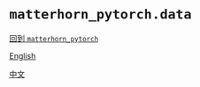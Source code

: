 # `matterhorn_pytorch.data`

[回到 `matterhorn_pytorch`](../README.md)

[English](../../en_us/data/README.md)

[中文](../../zh_cn/data/README.md)